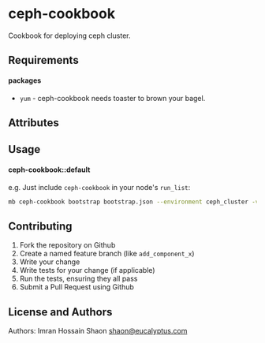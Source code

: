 ceph-cookbook
======================
Cookbook for deploying ceph cluster.

Requirements
------------

#### packages
- `yum` - ceph-cookbook needs toaster to brown your bagel.

Attributes
----------

Usage
-----
#### ceph-cookbook::default

e.g.
Just include `ceph-cookbook` in your node's `run_list`:

```bash
mb ceph-cookbook bootstrap bootstrap.json --environment ceph_cluster -v
```

Contributing
------------

1. Fork the repository on Github
2. Create a named feature branch (like `add_component_x`)
3. Write your change
4. Write tests for your change (if applicable)
5. Run the tests, ensuring they all pass
6. Submit a Pull Request using Github

License and Authors
-------------------
Authors: Imran Hossain Shaon shaon@eucalyptus.com
